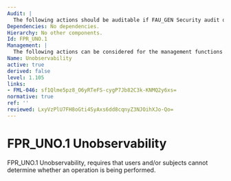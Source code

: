 ```yaml
---
Audit: |
  The following actions should be auditable if FAU_GEN Security audit data generation is included in the PP, PP-Module, functional package or ST: a) minimal: The invocation of the unobservability mechanism.
Dependencies: No dependencies.
Hierarchy: No other components.
Id: FPR_UNO.1
Management: |
  The following actions can be considered for the management functions in FMT: a) the management of the behaviour of the unobservability function.
Name: Unobservability
active: true
derived: false
level: 1.105
links:
- FML-046: sf1Qlme5pz8_O6yRTeFS-cygP7Jb82C3k-KNMQ2y6xs=
normative: true
ref: ''
reviewed: LxyVzPlU7FH8oGti4SyAxs6dd8cqnyZ3NJOihXJo-Qo=
---
```


# FPR_UNO.1 Unobservability

FPR_UNO.1 Unobservability, requires that users and/or subjects cannot determine whether an operation is being performed.